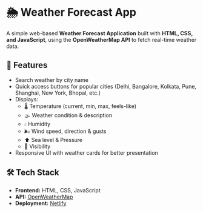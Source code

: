 # 🌦️ Weather Forecast App

A simple web-based **Weather Forecast Application** built with **HTML, CSS, and JavaScript**, using the **OpenWeatherMap API** to fetch real-time weather data.

## 🚀 Features
- Search weather by city name  
- Quick access buttons for popular cities (Delhi, Bangalore, Kolkata, Pune, Shanghai, New York, Bhopal, etc.)  
- Displays:
  - 🌡️ Temperature (current, min, max, feels-like)  
  - 🌫️ Weather condition & description  
  - 💧 Humidity  
  - 🌬️ Wind speed, direction & gusts  
  - ⬆️ Sea level & Pressure  
  - 👀 Visibility  
- Responsive UI with weather cards for better presentation  

## 🛠️ Tech Stack
- **Frontend:** HTML, CSS, JavaScript  
- **API:** [OpenWeatherMap](https://openweathermap.org/api)  
- **Deployment:** [Netlify](https://www.netlify.com/)  



